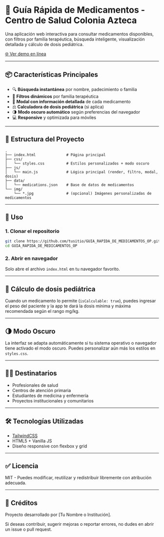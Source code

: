 # 🏥 Guía Rápida de Medicamentos - Centro de Salud Colonia Azteca

Una aplicación web interactiva para consultar medicamentos disponibles, con filtros por familia terapéutica, búsqueda inteligente, visualización detallada y cálculo de dosis pediátrica.

[🌐 Ver demo en línea](https://tusitio.github.io/GUIA_RAPIDA_DE_MEDICAMENTOS_OP/)

---

## 📦 Características Principales

- 🔍 **Búsqueda instantánea** por nombre, padecimiento o familia
- 🧬 **Filtros dinámicos** por familia terapéutica
- 💊 **Modal con información detallada** de cada medicamento
- ⚖️ **Calculadora de dosis pediátrica** (si aplica)
- 🌗 **Modo oscuro automático** según preferencias del navegador
- 💻 **Responsive** y optimizada para móviles

---

## 📁 Estructura del Proyecto

```plaintext
.
├── index.html              # Página principal
├── css/
│   └── styles.css          # Estilos personalizados + modo oscuro
├── js/
│   └── main.js             # Lógica principal (render, filtro, modal, dosis)
├── data/
│   └── medications.json    # Base de datos de medicamentos
└── img/
    └── *.jpg               # (opcional) Imágenes personalizadas de medicamentos
```

---

## 🚀 Uso

### 1. Clonar el repositorio
```bash
git clone https://github.com/tusitio/GUIA_RAPIDA_DE_MEDICAMENTOS_OP.git
cd GUIA_RAPIDA_DE_MEDICAMENTOS_OP
```

### 2. Abrir en navegador
Solo abre el archivo `index.html` en tu navegador favorito.

---

## 🧮 Cálculo de dosis pediátrica

Cuando un medicamento lo permite (`isCalculable: true`), puedes ingresar el peso del paciente y la app te dará la dosis mínima y máxima recomendada según el rango mg/kg.

---

## 🌗 Modo Oscuro

La interfaz se adapta automáticamente si tu sistema operativo o navegador tiene activado el modo oscuro. Puedes personalizar aún más los estilos en `styles.css`.

---

## 👨‍⚕️ Destinatarios

- Profesionales de salud
- Centros de atención primaria
- Estudiantes de medicina y enfermería
- Proyectos institucionales y comunitarios

---

## 🛠️ Tecnologías Utilizadas

- [TailwindCSS](https://tailwindcss.com)
- HTML5 + Vanilla JS
- Diseño responsive con flexbox y grid

---

## ✅ Licencia

MIT - Puedes modificar, reutilizar y redistribuir libremente con atribución adecuada.

---

## 🧠 Créditos

Proyecto desarrollado por [Tu Nombre o Institución].

Si deseas contribuir, sugerir mejoras o reportar errores, no dudes en abrir un issue o pull request.

